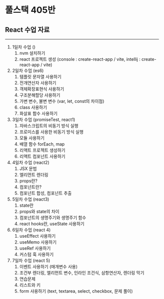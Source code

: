 # 풀스택 405반
## React 수업 자료

---

1. 1일차 수업 ()
   1. nvm 설치하기
   2. react 프로젝트 생성 (console : create-react-app / vite, intellij : create-react-app / vite)
2. 2일차 수업 (es6)
   1. 템플릿 문자열 사용하기
   2. 전개연산자 사용하기
   3. 객체확장표현식 사용하기
   4. 구조분해할당 사용하기
   5. 가변 변수, 불변 변수 (var, let, const의 차이점)
   6. class 사용하기
   7. 화살표 함수 사용하기
3. 3일차 수업 (promiseTest, react1)
   1. 자바스크립트의 비동기 방식 실행
   2. 프로미스를 사용한 비동기 방식 실행
   3. 모듈 사용하기
   4. 배열 함수 forEach, map
   5. 리액트 프로젝트 생성하기
   6. 리액트 컴포넌트 사용하기
4. 4일차 수업 (react2)
   1. JSX 문법
   2. 엘리먼트 렌더링
   3. props란?
   4. 컴포넌트란?
   5. 컴포넌트 합성, 컴포넌트 추출
5. 5일차 수업 (react3)
   1. state란
   2. props와 state의 차이
   3. 컴포넌트의 생명주기와 생명주기 함수
   4. react hooks란, useState 사용하기
6. 6일차 수업 (react 4)
   1. useEffect 사용하기
   2. useMemo 사용하기
   3. useRef 사용하기
   4. 커스텀 훅 사용하기
7. 7일차 수업 (react 5)
   1. 이벤트 사용하기 (매개변수 사용)
   2. 조건부 렌더링, 엘리먼트 변수, 인라인 조건식, 삼항연산자, 렌더링 막기
   3. 연습문제
   4. 리스트와 키
   5. form 사용하기 (text, textarea, select, checkbox, 문제 풀이)